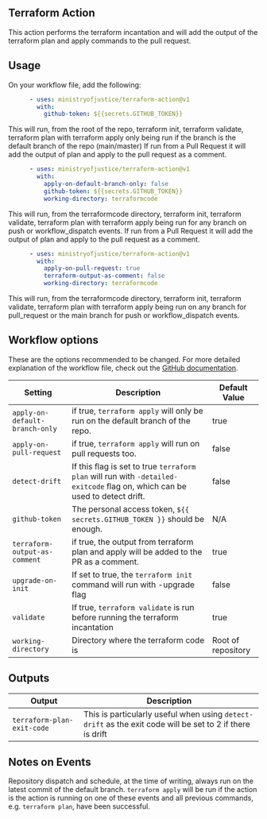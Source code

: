 ## Terraform Action

This action performs the terraform incantation and will add the output of the terraform plan and apply commands to the pull request.

## Usage

On your workflow file, add the following:

```yml
      - uses: ministryofjustice/terraform-action@v1
        with:
          github-token: ${{secrets.GITHUB_TOKEN}}
```

This will run, from the root of the repo, terraform init, terraform validate, terraform plan with terraform apply only being run if the branch is the default branch of the repo (main/master)
If run from a Pull Request it will add the output of plan and apply to the pull request as a comment.


```yml
      - uses: ministryofjustice/terraform-action@v1
        with:
          apply-on-default-branch-only: false
          github-token: ${{secrets.GITHUB_TOKEN}}
          working-directory: terraformcode
```

This will run, from the terraformcode directory, terraform init, terraform validate, terraform plan with terraform apply being run for any branch on push or workflow_dispatch events.
If run from a Pull Request it will add the output of plan and apply to the pull request as a comment.



```yml
      - uses: ministryofjustice/terraform-action@v1
        with:
          apply-on-pull-request: true
          terraform-output-as-comment: false
          working-directory: terraformcode
```

This will run, from the terraformcode directory, terraform init, terraform validate, terraform plan with terraform apply being run on any branch for pull_request or the main branch for push or workflow_dispatch events.


## Workflow options

These are the options recommended to be changed. For more detailed explanation of the workflow file, check out the [GitHub documentation](https://help.github.com/en/articles/configuring-a-workflow#creating-a-workflow-file).

| Setting      | Description                                                                                | Default Value |
| ------------ | ------------------------------------------------------------------------------------------ | ------------------------------------------------ |
| `apply-on-default-branch-only` |if true, `terraform apply` will only be run on the default branch of the repo. | true |
| `apply-on-pull-request` | if true, `terraform apply` will run on pull requests too. | false |
| `detect-drift` | If this flag is set to true `terraform plan` will run with `-detailed-exitcode` flag on, which can be used to detect drift. | false |
| `github-token` | The personal access token, `${{ secrets.GITHUB_TOKEN }}` should be enough.| N/A |
| `terraform-output-as-comment` | if true, the output from terraform plan and apply will be added to the PR as a comment.| true |
| `upgrade-on-init` | If set to true, the `terraform init` command will run with -upgrade flag | false |
| `validate` | If true, `terraform validate` is run before running the terraform incantation | true |
| `working-directory` | Directory where the terraform code is | Root of repository |


## Outputs

| Output      | Description                                                                                 |
| ------------ | ------------------------------------------------------------------------------------------ |
|`terraform-plan-exit-code`| This is particularly useful when using `detect-drift` as the exit code will be set to 2 if there is drift |


## Notes on Events


Repository dispatch and schedule, at the time of writing, always run on the latest commit of the default branch. `terraform apply` will be run if the action is the action is running on one of these events and all previous commands, e.g. `terraform plan`, have been successful.
